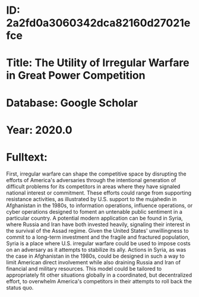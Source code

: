 # ID: 2a2fd0a3060342dca82160d27021efce
# Title: The Utility of Irregular Warfare in Great Power Competition
# Database: Google Scholar
# Year: 2020.0
# Fulltext:
First, irregular warfare can shape the competitive space by disrupting the efforts of America's adversaries through the intentional generation of difficult problems for its competitors in areas where they have signaled national interest or commitment.
These efforts could range from supporting resistance activities, as illustrated by U.S. support to the mujahedin in Afghanistan in the 1980s, to information operations, influence operations, or cyber operations designed to foment an untenable public sentiment in a particular country.
A potential modern application can be found in Syria, where Russia and Iran have both invested heavily, signaling their interest in the survival of the Assad regime.
Given the United States' unwillingness to commit to a long-term investment and the fragile and fractured population, Syria is a place where U.S. irregular warfare could be used to impose costs on an adversary as it attempts to stabilize its ally.
Actions in Syria, as was the case in Afghanistan in the 1980s, could be designed in such a way to limit American direct involvement while also draining Russia and Iran of financial and military resources.
This model could be tailored to appropriately fit other situations globally in a coordinated, but decentralized effort, to overwhelm America's competitors in their attempts to roll back the status quo.